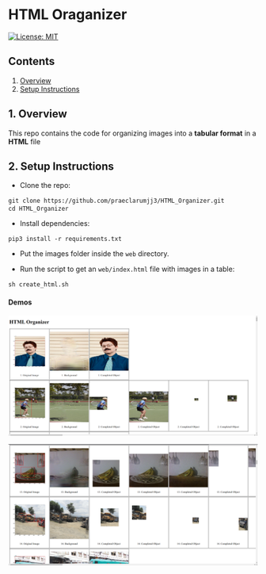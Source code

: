 # HTML Oraganizer

[![License: MIT](https://img.shields.io/badge/License-MIT-blue.svg)](https://opensource.org/licenses/MIT)

## Contents
1. [Overview](#1-overview)
2. [Setup Instructions](#2-setup-instructions)

## 1. Overview

This repo contains the code for organizing images into a **tabular format** in a **HTML** file

## 2. Setup Instructions

- Clone the repo:

```shell
git clone https://github.com/praeclarumjj3/HTML_Organizer.git
cd HTML_Organizer
```

- Install dependencies:

```shell
pip3 install -r requirements.txt
```

- Put the images folder inside the `web` directory.

- Run the script to get an `web/index.html` file with images in a table:

```shell
sh create_html.sh
```

#### Demos

![Demo1](web/demo1.png)

![Demo2](web/demo2.png)